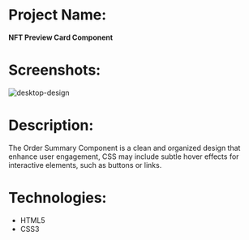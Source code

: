 # Project Name:
**NFT Preview Card Component**

# Screenshots:
![desktop-design](https://github.com/Algoyte/order-summary-component/assets/133262101/65ae52e9-3964-46ca-aea3-d9a84e2c46e9)

# Description:

The Order Summary Component is a clean and organized design that enhance user engagement, CSS may include subtle hover effects for interactive elements, such as buttons or links.

# Technologies:
- HTML5
- CSS3
